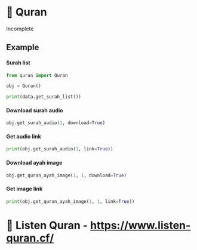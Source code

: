 # 📖 Quran
Incomplete

## Example
#### Surah list
```python
from quran import Quran

obj = Quran()

print(data.get_surah_list())
```

#### Download surah audio
```python
obj.get_surah_audio(1, download=True)
```

#### Get audio link
```python
print(obj.get_surah_audio(1, link=True))
```

#### Download ayah image
```python
obj.get_quran_ayah_image(1, 1, download=True)
```

#### Get image link
```python
print(obj.get_quran_ayah_image(1, 1, link=True))
```

# 🎵 Listen Quran - https://www.listen-quran.cf/
